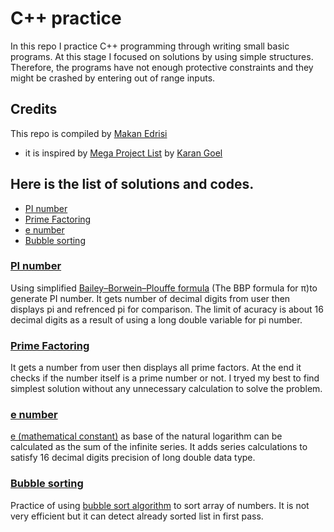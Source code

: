 C++ practice
=========

In this repo I practice C++ programming through writing small basic programs. At this stage I focused on solutions by using simple structures. Therefore, the programs have not enough protective constraints and they might be crashed by entering out of range inputs.

## Credits



This repo is compiled by [Makan Edrisi](https://github.com/makannew)
- it is inspired by [Mega Project List](https://github.com/karan/Projects/#mega-project-list) by [Karan Goel](https://github.com/karan)

## Here is the list of solutions and codes.
- [PI number](https://github.com/makannew/CPP-practice/blob/master/README.md#pi-number)
- [Prime Factoring](https://github.com/makannew/CPP-practice/blob/master/README.md#prime-factoring)
- [e number](https://github.com/makannew/CPP-practice/blob/master/README.md#e-number)
- [Bubble sorting](https://github.com/makannew/CPP-practice/blob/master/README.md#Bubble-sorting)

### [PI number](https://github.com/makannew/CPP-practice/blob/master/PI.cpp)
Using simplified [Bailey–Borwein–Plouffe formula](https://en.wikipedia.org/wiki/Bailey%E2%80%93Borwein%E2%80%93Plouffe_formula) (The BBP formula for π)to generate PI number. It gets number of decimal digits from user then displays pi and refrenced pi for comparison.
The limit of acuracy is about 16 decimal digits as a result of using a long double variable for pi number.

### [Prime Factoring](https://github.com/makannew/CPP-practice/blob/master/PrimeFactors.cpp)
It gets a number from user then displays all prime factors. At the end it checks if the number itself is a prime number or not. I tryed my best to find simplest solution without any unnecessary calculation to solve the problem.

### [e number](https://github.com/makannew/CPP-practice/blob/master/e%20number%20calculator.cpp)
[e (mathematical constant)](https://en.wikipedia.org/wiki/E_(mathematical_constant)) as base of the natural logarithm can be calculated as the sum of the infinite series. It adds series calculations to satisfy 16 decimal digits precision of long double data type.

### [Bubble sorting](https://github.com/makannew/CPP-practice/blob/master/Bubble-Sort.cpp)
Practice of using [bubble sort algorithm](https://en.wikipedia.org/wiki/Bubble_sort) to sort array of numbers. It is not very efficient but it can detect already sorted list in first pass.
      
